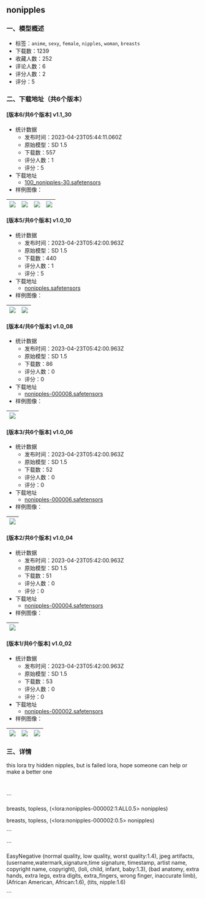 ## nonipples
### 一、模型概述

- 标签：`anime`, `sexy`, `female`, `nipples`, `woman`, `breasts`
- 下载数：1239
- 收藏人数：252
- 评论人数：6
- 评分人数：2
- 评分：5

### 二、下载地址（共6个版本）

#### [版本6/共6个版本] v1.1_30

- 统计数据
  - 发布时间：2023-04-23T05:44:11.060Z
  - 原始模型：SD 1.5
  - 下载数：557
  - 评分人数：1
  - 评分：5
- 下载地址
  - [100_nonipples-30.safetensors](https://civitai.com/api/download/models/52964)
- 样例图像：

| <img src="https://image.civitai.com/xG1nkqKTMzGDvpLrqFT7WA/783d5be2-4e64-4b1a-343f-866ac3faf500/width=450/571706.jpeg" /> | <img src="https://image.civitai.com/xG1nkqKTMzGDvpLrqFT7WA/b9d062da-529f-4017-e105-3bcc61540800/width=450/571593.jpeg" /> | <img src="https://image.civitai.com/xG1nkqKTMzGDvpLrqFT7WA/feb10e23-9d42-451e-2b1c-a47547de4c00/width=450/571725.jpeg" /> | <img src="https://image.civitai.com/xG1nkqKTMzGDvpLrqFT7WA/a4d2ff64-f750-47a0-a739-84f14f679200/width=450/571596.jpeg" /> |
| ---- | ---- | ---- | ---- |

#### [版本5/共6个版本] v1.0_10

- 统计数据
  - 发布时间：2023-04-23T05:42:00.963Z
  - 原始模型：SD 1.5
  - 下载数：440
  - 评分人数：1
  - 评分：5
- 下载地址
  - [nonipples.safetensors](https://civitai.com/api/download/models/49633)
- 样例图像：

| <img src="https://image.civitai.com/xG1nkqKTMzGDvpLrqFT7WA/f89e5ed7-0975-4351-63b0-1efdc9011f00/width=450/533647.jpeg" /> | <img src="https://image.civitai.com/xG1nkqKTMzGDvpLrqFT7WA/ca625bea-194c-4f34-0444-0c0cdc1e6700/width=450/533646.jpeg" /> |
| ---- | ---- |

#### [版本4/共6个版本] v1.0_08

- 统计数据
  - 发布时间：2023-04-23T05:42:00.963Z
  - 原始模型：SD 1.5
  - 下载数：86
  - 评分人数：0
  - 评分：0
- 下载地址
  - [nonipples-000008.safetensors](https://civitai.com/api/download/models/49608)
- 样例图像：

| <img src="https://image.civitai.com/xG1nkqKTMzGDvpLrqFT7WA/ee1119b2-d685-4ad6-3087-299fb1b03c00/width=450/533468.jpeg" /> |
| ---- |

#### [版本3/共6个版本] v1.0_06

- 统计数据
  - 发布时间：2023-04-23T05:42:00.963Z
  - 原始模型：SD 1.5
  - 下载数：52
  - 评分人数：0
  - 评分：0
- 下载地址
  - [nonipples-000006.safetensors](https://civitai.com/api/download/models/49605)
- 样例图像：

| <img src="https://image.civitai.com/xG1nkqKTMzGDvpLrqFT7WA/737a7550-1c63-4b07-7603-36a5efe08f00/width=450/533467.jpeg" /> |
| ---- |

#### [版本2/共6个版本] v1.0_04

- 统计数据
  - 发布时间：2023-04-23T05:42:00.963Z
  - 原始模型：SD 1.5
  - 下载数：51
  - 评分人数：0
  - 评分：0
- 下载地址
  - [nonipples-000004.safetensors](https://civitai.com/api/download/models/49604)
- 样例图像：

| <img src="https://image.civitai.com/xG1nkqKTMzGDvpLrqFT7WA/6201a819-1b2c-4730-6247-442bb219d100/width=450/533466.jpeg" /> |
| ---- |

#### [版本1/共6个版本] v1.0_02

- 统计数据
  - 发布时间：2023-04-23T05:42:00.963Z
  - 原始模型：SD 1.5
  - 下载数：53
  - 评分人数：0
  - 评分：0
- 下载地址
  - [nonipples-000002.safetensors](https://civitai.com/api/download/models/49595)
- 样例图像：

| <img src="https://image.civitai.com/xG1nkqKTMzGDvpLrqFT7WA/5c013767-fd48-4710-7984-553ba071e900/width=450/533471.jpeg" /> | <img src="https://image.civitai.com/xG1nkqKTMzGDvpLrqFT7WA/75009061-96e8-4f29-8a6c-00aed6ec2b00/width=450/533470.jpeg" /> | <img src="https://image.civitai.com/xG1nkqKTMzGDvpLrqFT7WA/6d009537-5885-4e6c-f20d-f3d1bf3bbf00/width=450/533469.jpeg" /> |
| ---- | ---- | ---- |


### 三、详情
<p>this lora try hidden nipples, but is failed lora, hope someone can help or make a better one</p><p></p><p><br /><br />```</p><p>breasts, topless, (&lt;lora:nonipples-000002:1:ALL0.5&gt; nonipples)</p><p>breasts, topless, (&lt;lora:nonipples-000002:0.5&gt; nonipples)</p><p>```</p><p></p><p></p><p>```</p><p>EasyNegative (normal quality, low quality, worst quality:1.4), jpeg artifacts, (username,watermark,signature,time signature, timestamp, artist name, copyright name, copyright), (loli, child, infant, baby:1.3), (bad anatomy, extra hands, extra legs, extra digits, extra_fingers, wrong finger, inaccurate limb), (African American, African:1.6), (tits, nipple:1.6)</p><p>```</p>